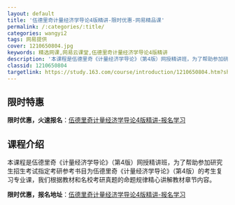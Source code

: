 ```yaml
---
layout: default
title: '伍德里奇计量经济学导论4版精讲-限时优惠-网易精品课'
permalink: /:categories/:title/
categories: wangyi2
tags: 网易提供
cover: 1210650804.jpg
keywords: 精选网课,网易云课堂,伍德里奇计量经济学导论4版精讲
description: '本课程是伍德里奇《计量经济学导论》（第4版）网授精讲班，为了帮助参加研究生招生考试指定考研参考书目为伍德里奇《计量经济学'
classid: 1210650804
targetlink: https://study.163.com/course/introduction/1210650804.htm?share=1&shareId=1025206652&utm_campaign=share&utm_medium=iphoneShare&utm_source=&utm_u=1025206652
---
```


## 限时特惠

**限时优惠，火速报名**：[伍德里奇计量经济学导论4版精讲-报名学习](https://study.163.com/course/introduction/1210650804.htm?share=1&shareId=1025206652&utm_campaign=share&utm_medium=iphoneShare&utm_source=&utm_u=1025206652)

## 课程介绍

本课程是伍德里奇《计量经济学导论》（第4版）网授精讲班，为了帮助参加研究生招生考试指定考研参考书目为伍德里奇《计量经济学导论》（第4版）的考生复习专业课，我们根据教材和名校考研真题的命题规律精心讲解教材章节内容。

**限时优惠，报名地址**：[伍德里奇计量经济学导论4版精讲-报名学习](https://study.163.com/course/introduction/1210650804.htm?share=1&shareId=1025206652&utm_campaign=share&utm_medium=iphoneShare&utm_source=&utm_u=1025206652)

